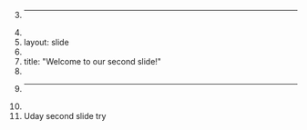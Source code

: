 3.	---
4.	
5.	layout: slide
6.	
7.	title: "Welcome to our second slide!"
8.	
9.	---
10.	
11.	Uday second slide try
